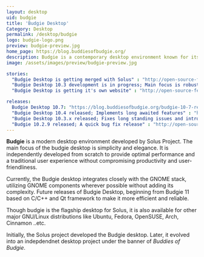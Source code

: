 ```yaml
---
layout: desktop
uid: budgie
title: 'Budgie Desktop'
Category: Desktop
permalink: /desktop/budgie
logo: budgie-logo.png
preview: budgie-preview.jpg
home_page: https://blog.buddiesofbudgie.org/
description: Budgie is a contemporary desktop environment known for its chic design, ease of use, and productivity. Stay informed on Budgie desktop news and updates.
image: /assets/images/preview/budgie-preview.jpg

stories:
  "Budgie Desktop is getting merged with Solus" : "http://open-source-feed.blogspot.com/2018/05/budgie-desktop-getting-remerged-with.html"
  "Budgie Desktop 10.3 development is in progress; Main focus is robustness" : "http://open-source-feed.blogspot.com/2017/04/budgie-desktop-103-development-is-in.html"
  "Budgie Desktop is getting it's own website" : "http://open-source-feed.blogspot.com/2016/12/budgie-desktop-is-getting-its-own.html"

releases:
  Budgie Desktop 10.7: "https://blog.buddiesofbudgie.org/budgie-10-7-released/"
  "Budgie Desktop 10.4 released; Implements long awaited features" : "http://open-source-feed.blogspot.com/2017/08/budgie-desktop-104-released-implements.html"
  "Budgie Desktop 10.3.x released; Fixes long standing issues and introduces essential features " : "http://open-source-feed.blogspot.com/2017/04/budgie-desktop-103x-released-fixes-long.html"
  "Budgie 10.2.9 released; A quick bug fix release" : "http://open-source-feed.blogspot.com/2016/12/budgie-1029-released-quick-bug-fix.html"
---
```


**Budgie** is a modern desktop environment developed by Solus Project. The main focus of the budgie desktop is simplicity and elegance. It is independently developed from scratch to provide optimal performance and a traditional user experience without compromising productivity and user-friendliness.

Currently, the Budgie desktop integrates closely with the GNOME stack, utilizing GNOME components wherever possible without adding its complexity. Future releases of Budgie Desktop, beginning from Budgie 11 based on C/C++ and Qt framework to make it more efficient and reliable.

Though budgie is the flagship desktop for Solus, it is also available for other major GNU/Linux distributions like Ubuntu, Fedora, OpenSUSE, Arch, Cinnamon ..etc.

Initially, the Solus project developed the Budgie desktop. Later, it evolved into an indepdendnet desktop project under the banner of *Buddies of Budgie*.
